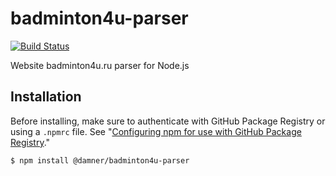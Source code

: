 # badminton4u-parser
[![Build Status](https://travis-ci.org/damner/badminton4u-parser.svg?branch=master)](https://travis-ci.org/damner/badminton4u-parser)

Website badminton4u.ru parser for Node.js

## Installation

Before installing, make sure to authenticate with GitHub Package Registry or using a `.npmrc` file. See "[Configuring npm for use with GitHub Package Registry](https://help.github.com/en/articles/configuring-npm-for-use-with-github-package-registry#authenticating-to-github-package-registry)."

`$ npm install @damner/badminton4u-parser`